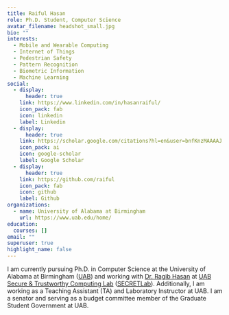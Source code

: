 ```yaml
---
title: Raiful Hasan
role: Ph.D. Student, Computer Science
avatar_filename: headshot_small.jpg
bio: ""
interests:
  - Mobile and Wearable Computing
  - Internet of Things
  - Pedestrian Safety
  - Pattern Recognition
  - Biometric Information
  - Machine Learning
social:
  - display:
      header: true
    link: https://www.linkedin.com/in/hasanraiful/
    icon_pack: fab
    icon: linkedin
    label: Linkedin
  - display:
      header: true
    link: https://scholar.google.com/citations?hl=en&user=bnfKnzMAAAAJ
    icon_pack: ai
    icon: google-scholar
    label: Google Scholar
  - display:
      header: true
    link: https://github.com/raiful
    icon_pack: fab
    icon: github
    label: Github
organizations:
  - name: University of Alabama at Birmingham
    url: https://www.uab.edu/home/
education:
  courses: []
email: ""
superuser: true
highlight_name: false
---
```

I am currently pursuing Ph.D. in Computer Science at the University of Alabama at Birmingham ([UAB](https://www.google.com/url?q=https%3A%2F%2Fwww.uab.edu%2Fcas%2Fcomputerscience%2F&sa=D&sntz=1&usg=AFQjCNHp610SQ_RvDJi55kFyK8QX9ph1Pw)) and working with [Dr. Ragib Hasan](http://www.google.com/url?q=http%3A%2F%2Fragibhasan.com&sa=D&sntz=1&usg=AFQjCNF_QaykbatLCPL4l6xJ0Zfv2yy2_Q) at [UAB Secure & Trustworthy Computing Lab](https://www.google.com/url?q=https%3A%2F%2Fsites.uab.edu%2Fsecret%2F&sa=D&sntz=1&usg=AFQjCNExp_DQ05ydhWYTT0itWslufLtZiQ) ([SECRETLab](http://www.google.com/url?q=http%3A%2F%2Fsecret.cs.uab.edu&sa=D&sntz=1&usg=AFQjCNE42RxpoP8C6h8o5cV2KeOFMIaX9A)). Additionally, I am working as a Teaching Assistant (TA) and Laboratory Instructor at UAB. I am a senator and serving as a budget committee member of the Graduate Student Government at UAB.
